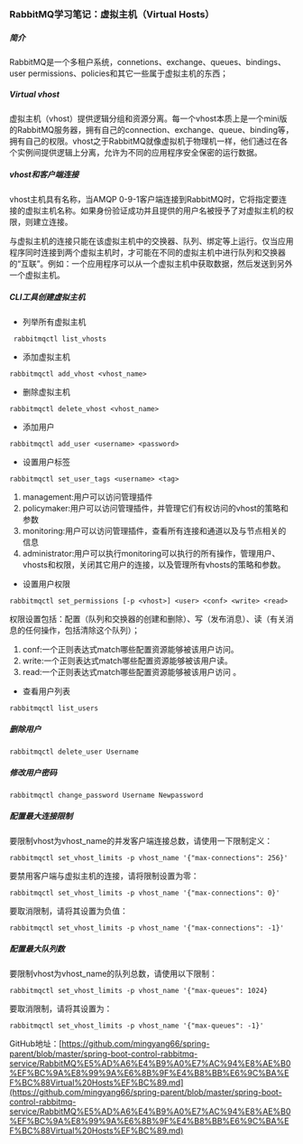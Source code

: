 ### RabbitMQ学习笔记：虚拟主机（Virtual Hosts）

##### 简介

RabbitMQ是一个多租户系统，connetions、exchange、queues、bindings、user permissions、policies和其它一些属于虚拟主机的东西；

##### Virtual vhost

虚拟主机（vhost）提供逻辑分组和资源分离。每一个vhost本质上是一个mini版的RabbitMQ服务器，拥有自己的connection、exchange、queue、binding等，拥有自己的权限。vhost之于RabbitMQ就像虚拟机于物理机一样，他们通过在各个实例间提供逻辑上分离，允许为不同的应用程序安全保密的运行数据。

##### vhost和客户端连接

vhost主机具有名称，当AMQP 0-9-1客户端连接到RabbitMQ时，它将指定要连接的虚拟主机名称。如果身份验证成功并且提供的用户名被授予了对虚拟主机的权限，则建立连接。



与虚拟主机的连接只能在该虚拟主机中的交换器、队列、绑定等上运行。仅当应用程序同时连接到两个虚拟主机时，才可能在不同的虚拟主机中进行队列和交换器的“互联”。例如：一个应用程序可以从一个虚拟主机中获取数据，然后发送到另外一个虚拟主机。

##### CLI工具创建虚拟主机

- 列举所有虚拟主机

```
 rabbitmqctl list_vhosts
```

- 添加虚拟主机

```
rabbitmqctl add_vhost <vhost_name>
```

- 删除虚拟主机

```
rabbitmqctl delete_vhost <vhost_name>
```

- 添加用户

```
rabbitmqctl add_user <username> <password>
```

- 设置用户标签

```
rabbitmqctl set_user_tags <username> <tag>
```

1. management:用户可以访问管理插件
2. policymaker:用户可以访问管理插件，并管理它们有权访问的vhost的策略和参数
3. monitoring:用户可以访问管理插件，查看所有连接和通道以及与节点相关的信息
4. administrator:用户可以执行monitoring可以执行的所有操作，管理用户、vhosts和权限，关闭其它用户的连接，以及管理所有vhosts的策略和参数。

- 设置用户权限

```
rabbitmqctl set_permissions [-p <vhost>] <user> <conf> <write> <read>
```

权限设置包括：配置（队列和交换器的创建和删除）、写（发布消息）、读（有关消息的任何操作，包括清除这个队列）；

1.  conf:一个正则表达式match哪些配置资源能够被该用户访问。
2. write:一个正则表达式match哪些配置资源能够被该用户读。
3. read:一个正则表达式match哪些配置资源能够被该用户访问 。

- 查看用户列表

```
rabbitmqctl list_users
```

##### 删除用户

```
rabbitmqctl delete_user Username
```

##### 修改用户密码

```
rabbitmqctl change_password Username Newpassword
```



##### 配置最大连接限制

要限制vhost为vhost_name的并发客户端连接总数，请使用一下限制定义：

```
rabbitmqctl set_vhost_limits -p vhost_name '{"max-connections": 256}'
```

要禁用客户端与虚拟主机的连接，请将限制设置为零：

```
rabbitmqctl set_vhost_limits -p vhost_name '{"max-connections": 0}'
```

要取消限制，请将其设置为负值：

```
rabbitmqctl set_vhost_limits -p vhost_name '{"max-connections": -1}'
```

##### 配置最大队列数

要限制vhost为vhost_name的队列总数，请使用以下限制：

```
rabbitmqctl set_vhost_limits -p vhost_name '{"max-queues": 1024}
```

要取消限制，请将其设置为：

```
rabbitmqctl set_vhost_limits -p vhost_name '{"max-queues": -1}'
```

GitHub地址：[https://github.com/mingyang66/spring-parent/blob/master/spring-boot-control-rabbitmq-service/RabbitMQ%E5%AD%A6%E4%B9%A0%E7%AC%94%E8%AE%B0%EF%BC%9A%E8%99%9A%E6%8B%9F%E4%B8%BB%E6%9C%BA%EF%BC%88Virtual%20Hosts%EF%BC%89.md](https://github.com/mingyang66/spring-parent/blob/master/spring-boot-control-rabbitmq-service/RabbitMQ%E5%AD%A6%E4%B9%A0%E7%AC%94%E8%AE%B0%EF%BC%9A%E8%99%9A%E6%8B%9F%E4%B8%BB%E6%9C%BA%EF%BC%88Virtual%20Hosts%EF%BC%89.md)